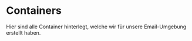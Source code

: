 # Containers
Hier sind alle Container hinterlegt, welche wir für unsere Email-Umgebung erstellt haben.

